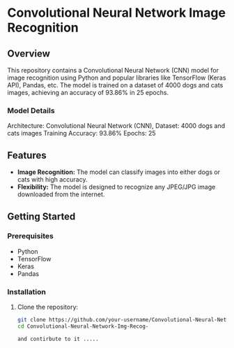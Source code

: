 # Convolutional Neural Network Image Recognition

## Overview

This repository contains a Convolutional Neural Network (CNN) model for image recognition using Python and popular libraries like TensorFlow (Keras API), Pandas, etc. The model is trained on a dataset of 4000 dogs and cats images, achieving an accuracy of 93.86% in 25 epochs.


### Model Details
Architecture: Convolutional Neural Network (CNN), 
Dataset: 4000 dogs and cats images
Training Accuracy: 93.86%
Epochs: 25




## Features

- **Image Recognition:** The model can classify images into either dogs or cats with high accuracy.
- **Flexibility:** The model is designed to recognize any JPEG/JPG image downloaded from the internet.


## Getting Started

### Prerequisites
- Python
- TensorFlow
- Keras
- Pandas

### Installation
1. Clone the repository:

   ```bash
   git clone https://github.com/your-username/Convolutional-Neural-Network-Img-Recognition.git
   cd Convolutional-Neural-Network-Img-Recog-

   and contirbute to it .....


